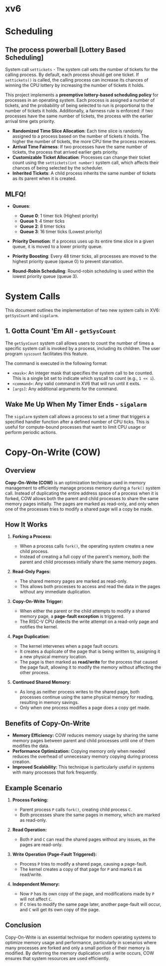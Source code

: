 # xv6

  # Scheduling

  ## The process powerball [Lottery Based Scheduling]
  System call `settickets` - The system call sets the number of tickets for the calling process. By default, each process should get one ticket. If `settickets()` is called, the calling process can increase its chances of winning the CPU lottery by increasing the number of tickets it holds.

  This project implements a **preemptive lottery-based scheduling policy** for processes in an operating system. Each process is assigned a number of tickets, and the probability of being selected to run is proportional to the number of tickets it holds. Additionally, a fairness rule is enforced: if two processes have the same number of tickets, the process with the earlier arrival time gets priority.


- **Randomized Time Slice Allocation**: Each time slice is randomly assigned to a process based on the number of tickets it holds. The higher the number of tickets, the more CPU time the process receives.
- **Arrival Time Fairness**: If two processes have the same number of tickets, the process that arrived earlier gets priority.
- **Customizable Ticket Allocation**: Processes can change their ticket count using the `settickets(int number)` system call, which affects their chances of being selected by the scheduler.
- **Inherited Tickets**: A child process inherits the same number of tickets as its parent when it is created.


## MLFQ!

- **Queues**:
    - **Queue 0**: 1 timer tick (Highest priority)
    - **Queue 1**: 4 timer ticks
    - **Queue 2**: 8 timer ticks
    - **Queue 3**: 16 timer ticks (Lowest priority)
  
- **Priority Demotion**: If a process uses up its entire time slice in a given queue, it is moved to a lower priority queue.
- **Priority Boosting**: Every 48 timer ticks, all processes are moved to the highest priority queue (queue 0) to prevent starvation.
- **Round-Robin Scheduling**: Round-robin scheduling is used within the lowest priority queue (queue 3).

# System Calls

This document outlines the implementation of two new system calls in XV6: `getSysCount` and `sigalarm`.

## 1. Gotta Count 'Em All - `getSysCount`

The `getSysCount` system call allows users to count the number of times a specific system call is invoked by a process, including its children. The user program `syscount` facilitates this feature.

The command is executed in the following format:


- `<mask>`: An integer mask that specifies the system call to be counted. This is a single bit set to indicate which syscall to count (e.g., `1 << i`).
- `<command>`: Any valid command in XV6 that will run until it exits.
- `[args]`: Any additional arguments for the command.

## Wake Me Up When My Timer Ends - `sigalarm`

The `sigalarm` system call allows a process to set a timer that triggers a specified handler function after a defined number of CPU ticks. This is useful for compute-bound processes that want to limit CPU usage or perform periodic actions.

# Copy-On-Write (COW) 

## Overview

**Copy-On-Write (COW)** is an optimization technique used in memory management to efficiently manage process memory during a `fork()` system call. Instead of duplicating the entire address space of a process when it is forked, COW allows both the parent and child processes to share the same memory pages initially. The pages are marked as read-only, and only when one of the processes tries to modify a shared page will a copy be made.

## How It Works

1. **Forking a Process:**
   - When a process calls `fork()`, the operating system creates a new child process.
   - Instead of creating a full copy of the parent's memory, both the parent and child processes initially share the same memory pages.

2. **Read-Only Pages:**
   - The shared memory pages are marked as read-only.
   - This allows both processes to access and read the data in the pages without any immediate duplication.

3. **Copy-On-Write Trigger:**
   - When either the parent or the child attempts to modify a shared memory page, a **page-fault exception** is triggered.
   - The RISC-V CPU detects the write attempt on a read-only page and notifies the kernel.

4. **Page Duplication:**
   - The kernel intervenes when a page fault occurs.
   - It creates a duplicate of the page that is being written to, assigning it a new physical memory location.
   - The page is then marked as **read/write** for the process that caused the page fault, allowing it to modify the memory without affecting the other process.
   
5. **Continued Shared Memory:**
   - As long as neither process writes to the shared page, both processes continue using the same physical memory for reading, resulting in memory savings.
   - Only when one process modifies a page does a copy get made.

## Benefits of Copy-On-Write

- **Memory Efficiency:** COW reduces memory usage by sharing the same memory pages between parent and child processes until one of them modifies the data.
- **Performance Optimization:** Copying memory only when needed reduces the overhead of unnecessary memory copying during process creation.
- **Improved Scalability:** This technique is particularly useful in systems with many processes that fork frequently.

## Example Scenario

1. **Process Forking:**
   - Parent process `P` calls `fork()`, creating child process `C`.
   - Both processes share the same pages in memory, which are marked as read-only.
   
2. **Read Operation:**
   - Both `P` and `C` can read the shared pages without any issues, as the pages are read-only.
   
3. **Write Operation (Page-Fault Triggered):**
   - Process `P` tries to modify a shared page, causing a page-fault.
   - The kernel creates a copy of that page for `P` and marks it as read/write.
   
4. **Independent Memory:**
   - Now `P` has its own copy of the page, and modifications made by `P` will not affect `C`.
   - If `C` tries to modify the same page later, another page-fault will occur, and `C` will get its own copy of the page.

## Conclusion

Copy-On-Write is an essential technique for modern operating systems to optimize memory usage and performance, particularly in scenarios where many processes are forked and only a small portion of their memory is modified. By deferring the memory duplication until a write occurs, COW ensures that system resources are used efficiently.



